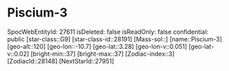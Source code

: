 ﻿---
location: [3.28,-10.7,120]
type: Station
tags:
- astro/Star

---

# Piscium-3

SpocWebEntityId: 27611
isDeleted: false
isReadOnly: false
confidential: public
[star-class::G9]
[star-class-id::28191]
[Mass-sol::]
[name::Piscium-3]
[geo-alt::120]
[geo-lon::-10.7]
[geo-lat::3.28]
[geo-lon-v::0.051]
[geo-lat-v::0.02]
[bright-min::37]
[bright-max::37]
[Zodiac-index::3]
[ZodiacId::28148]
[NextStarId::27951]


